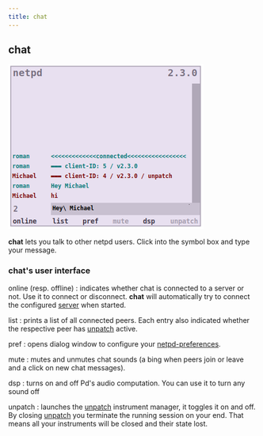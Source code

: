 ```yaml
---
title: chat
---
```


## chat


![chat](chat.png)

**chat** lets you talk to other netpd users. Click into the symbol box and type
your message.

### chat's user interface

online (resp. offline)
: indicates whether chat is connected to a server or not. Use it to connect or
disconnect. **chat** will automatically try to connect the configured
[server](../server) when started.

list
: prints a list of all connected peers. Each entry also indicated whether
the respective peer has [unpatch](../unpatch) active.

pref
: opens dialog window to configure your [netpd-preferences](../netpd-preferences).

mute
: mutes and unmutes chat sounds (a bing when peers join or leave and a  click
on new chat messages).

dsp
: turns on and off Pd's audio computation. You can use it to turn any sound off

unpatch
: launches the [unpatch](../unpatch) instrument manager, it toggles it on and off.
By closing [unpatch](../unpatch) you terminate the running session on your end.
That means all your instruments will be closed and their state lost.


